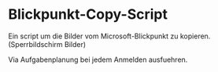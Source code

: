# Blickpunkt-Copy-Script
Ein script um die Bilder vom Microsoft-Blickpunkt zu kopieren. (Sperrbildschirm Bilder)

Via Aufgabenplanung bei jedem Anmelden ausfuehren.

